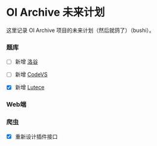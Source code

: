 # OI Archive 未来计划

这里记录 OI Archive 项目的未来计划（然后就鸽了）（bushi）。

### 题库

* [ ] 新增 [洛谷](https://www.luogu.org/)

* [ ] 新增 [CodeVS](http://www.codevs.cn/)

* [x] 新增 [Lutece](https://acm.uestc.edu.cn/)

### Web端



### 爬虫

* [x] 重新设计插件接口

